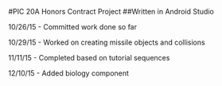 #PIC 20A Honors Contract Project
##Written in Android Studio

10/26/15 - Committed work done so far

10/29/15 - Worked on creating missile objects and collisions

11/11/15 - Completed based on tutorial sequences

12/10/15 - Added biology component
